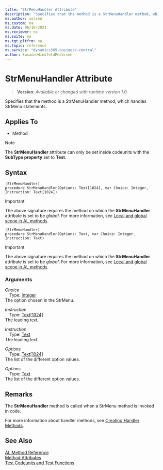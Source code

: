```yaml
---
title: "StrMenuHandler Attribute"
description: "Specifies that the method is a StrMenuHandler method, which handles StrMenu statements."
ms.author: solsen
ms.custom: na
ms.date: 06/16/2021
ms.reviewer: na
ms.suite: na
ms.tgt_pltfrm: na
ms.topic: reference
ms.service: "dynamics365-business-central"
author: SusanneWindfeldPedersen
---
```

[//]: # (START>DO_NOT_EDIT)
[//]: # (IMPORTANT:Do not edit any of the content between here and the END>DO_NOT_EDIT.)
[//]: # (Any modifications should be made in the .xml files in the ModernDev repo.)

# StrMenuHandler Attribute
> **Version**: _Available or changed with runtime version 1.0._

Specifies that the method is a StrMenuHandler method, which handles StrMenu statements.


## Applies To

- Method

> [!NOTE]
> The **StrMenuHandler** attribute can only be set inside codeunits with the **SubType property** set to **Test**.

## Syntax

```
[StrMenuHandler]
procedure StrMenuHandler(Options: Text[1024], var Choice: Integer, Instruction: Text[1024])
```
> [!IMPORTANT]
> The above signature requires the method on which the **StrMenuHandler** attribute is set to be *global*. For more information, see [Local and global scope in AL methods](../devenv-al-methods.md%23local-and-global-scope).
```
[StrMenuHandler]
procedure StrMenuHandler(Options: Text, var Choice: Integer, Instruction: Text)
```
> [!IMPORTANT]
> The above signature requires the method on which the **StrMenuHandler** attribute is set to be *global*. For more information, see [Local and global scope in AL methods](../devenv-al-methods.md%23local-and-global-scope).

### Arguments
*Choice*  
&emsp;Type: [Integer](../methods-auto/integer/integer-data-type.md)  
The option chosen in the StrMenu.  

*Instruction*  
&emsp;Type: [Text[1024]](../methods-auto/text/text-data-type.md)  
The leading text.  

*Instruction*  
&emsp;Type: [Text](../methods-auto/text/text-data-type.md)  
The leading text.  

*Options*  
&emsp;Type: [Text[1024]](../methods-auto/text/text-data-type.md)  
The list of the different option values.  

*Options*  
&emsp;Type: [Text](../methods-auto/text/text-data-type.md)  
The list of the different option values.  

[//]: # (IMPORTANT: END>DO_NOT_EDIT)

## Remarks

The **StrMenuHandler** method is called when a StrMenu method is invoked in code.

For more information about handler methods, see [Creating Handler Methods](../devenv-creating-handler-methods.md).

## See Also

[AL Method Reference](../methods-auto/library.md)  
[Method Attributes](devenv-method-attributes.md)  
[Test Codeunits and Test Functions](../devenv-test-codeunits-and-test-methods.md)  
